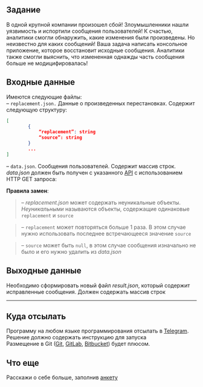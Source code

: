 ## Задание
В одной крупной компании произошел сбой! Злоумышленники нашли уязвимость и испортили сообщения пользователей! К счастью, аналитики смогли обнаружить, какие изменения были произведены. Но неизвестно для каких сообщений! Ваша задача написать консольное приложение, которое восстановит исходные сообщения. Аналитики также смогли выяснить, что измененная однажды часть сообщения больше не модицифировалась!
## Входные данные
Имеются следующие файлы: <br/>
– `replacement.json.` Данные о произведенных перестановках. Содержит следующую структуру:
```JSON
[
        {
            “replacement”: string
            “source”: string
        }
        ...
]
```
– `data.json`. Сообщения пользователей. Содержит массив строк. *data.json* должен быть получен с указанного [API](https://raw.githubusercontent.com/thewhitesoft/student-2023-assignment/main/data.json) с использованием HTTP GET запроса:

**Правила замен**:
> –  *replacement.json* может содержать неуникальные объекты. *Неуникальными* называются объекты, содержащие одинаковые `replacement` и `source`

> – `replacement` может повторяться больше 1 раза. В этом случае нужно использовать последнее встречающееся значение `source`

> – `source` может быть `null`, в этом случае сообщения изначально не было и его нужно удалить из *data.json*
## Выходные данные
Необходимо сформировать новый файл *result.json*, который содержит исправленные сообщения. Должен содержать массив строк

---
## Куда отсылать
Программу на любом языке программирования отсылать в [Telegram](https://t.me/progress_icu). Решение должно содержать инструкцию для запуска<br/>
Размещение в Git ([Git](https://github.com/), [GitLab](https://about.gitlab.com/), [Bitbucket](https://bitbucket.org/dashboard/overview)) будет плюсом.
## Что еще
Расскажи о себе больше, заполнив [анкету](https://forms.gle/YrYnA8o2gaaHNN6p7)

